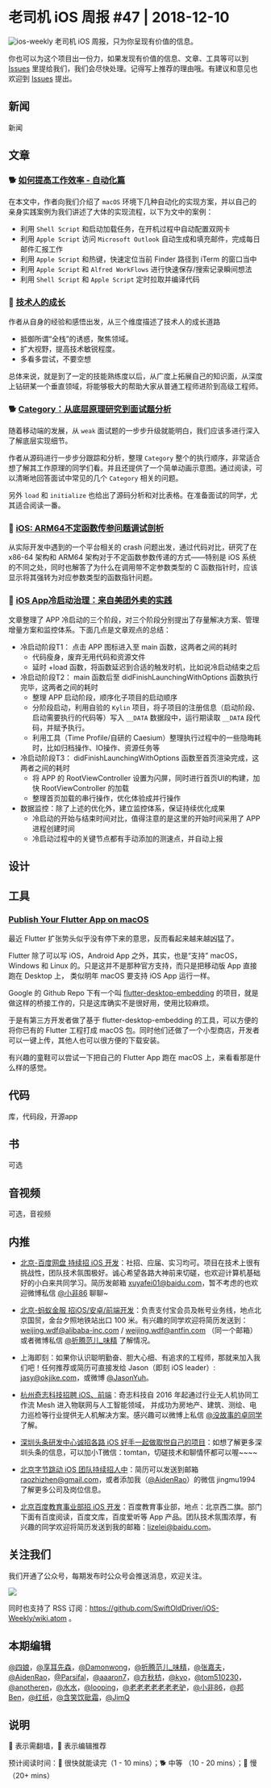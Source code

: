 # 老司机 iOS 周报 #47 | 2018-12-10

![ios-weekly](https://github.com/SwiftOldDriver/iOS-Weekly/blob/master/assets/ios-weekly.png?raw=true)
老司机 iOS 周报，只为你呈现有价值的信息。

你也可以为这个项目出一份力，如果发现有价值的信息、文章、工具等可以到 [Issues](https://github.com/SwiftOldDriver/iOS-Weekly/issues) 里提给我们，我们会尽快处理。记得写上推荐的理由哦。有建议和意见也欢迎到 [Issues](https://github.com/SwiftOldDriver/iOS-Weekly/issues) 提出。

## 新闻

新闻


## 文章

### 🐕 [如何提高工作效率 - 自动化篇](https://juejin.im/post/5bfac61ee51d454af013a900)

在本文中，作者向我们介绍了 `macOS` 环境下几种自动化的实现方案，并以自己的亲身实践案例为我们讲述了大体的实现流程，以下为文中的案例：
- 利用 `Shell Script` 和启动加载任务，在开机过程中自动配置双网卡
- 利用 `Apple Script` 访问 `Microsoft Outlook` 自动生成和填充邮件，完成每日邮件汇报工作
- 利用 `Apple Script` 和热键，快速定位当前 Finder 路径到 iTerm 的窗口当中
- 利用 `Apple Script` 和 `Alfred WorkFlows` 进行快速保存/搜索记录瞬间想法
- 利用 `Shell Script` 和 `Apple Script` 定时拉取并编译代码

### 🐎 [技术人的成长](https://xiaozhuanlan.com/topic/8719460352)

作者从自身的经验和感悟出发，从三个维度描述了技术人的成长道路
- 抵御所谓“全栈”的诱惑，聚焦领域。
- 扩大视野，提高技术敏锐程度。
- 多看多尝试，不要空想

总体来说，就是到了一定的技能熟练度以后，从广度上拓展自己的知识面，从深度上钻研某一个垂直领域，将能够极大的帮助大家从普通工程师进阶到高级工程师。


### 🐕 [Category：从底层原理研究到面试题分析](https://juejin.im/post/5c0332ba6fb9a049d4418cac?utm_source=gold_browser_extension)

随着移动端的发展，从 `weak` 面试题的一步步升级就能明白，我们应该多进行深入了解底层实现细节。

作者从源码进行一步步分跟踪和分析，整理 `Category` 整个的执行顺序，非常适合想了解其工作原理的同学们看。并且还提供了一个简单动画示意图。通过阅读，可以清晰地回答面试中常见的几个 `Category` 相关的问题。

另外 `load` 和 `initialize` 也给出了源码分析和对比表格。在准备面试的同学，尤其适合阅读一番。

### 🐢 [iOS: ARM64不定函数传参问题调试剖析](https://github.com/SwiftOldDriver/iOS-Weekly/issues/950)

从实际开发中遇到的一个平台相关的 crash 问题出发，通过代码对比，研究了在 x86-64 架构和 ARM64 架构对于不定函数参数传递的方式——特别是 iOS 系统的不同之处，同时也解答了为什么在调用带不定参数类型的 C 函数指针时，应该显示将其强转为对应参数类型的函数指针问题。

### 🐢 [iOS App冷启动治理：来自美团外卖的实践](https://mp.weixin.qq.com/s/jN3jaNrvXczZoYIRCWZs7w)

文章整理了 APP 冷启动的三个阶段，对三个阶段分别提出了存量解决方案、管理增量方案和监控体系。下面几点是文章观点的总结：
- 冷启动阶段T1： 点击 APP 图标进入至 main 函数，这两者之间的耗时
    - 代码瘦身，废弃无用代码和资源文件
    - 延时 +load 函数，将函数延迟到合适的触发时机，比如说冷启动结束之后
- 冷启动阶段T2： main 函数后至 didFinishLaunchingWithOptions 函数执行完毕，这两者之间的耗时
    - 整理 APP 启动阶段，顺序化子项目的启动顺序
    - 分阶段启动，利用自验的 `Kylin` 项目，将子项目的注册信息（启动阶段、启动需要执行的代码等）写入 `__DATA` 数据段中，运行期读取 `__DATA` 段代码，并赋予执行。
    - 利用工具（Time Profile/自研的 Caesium）整理执行过程中的一些隐晦耗时，比如归档操作、IO操作、资源任务等
- 冷启动阶段T3： didFinishLaunchingWithOptions 函数至首页渲染完成，这两者之间的耗时
    - 将 APP 的 RootViewController 设置为闪屏，同时进行首页UI的构建，加快 RootViewController 的加载
    - 整理首页加载的串行操作，优化体验成并行操作
- 数据监控：除了上述的优化外，建立监控体系，保证持续优化成果
    - 冷启动的开始与结束时间对比，值得注意的是这里的开始时间采用了 APP 进程创建时间
    - 冷启动过程中的关键节点都有手动添加的测速点，并自动上报
    
## 设计

## 工具

### [Publish Your Flutter App on macOS](https://feather-apps.com/)

最近 Flutter 扩张势头似乎没有停下来的意思，反而看起来越来越凶猛了。

Flutter 除了可以写 iOS，Android App 之外，其实，也是“支持” macOS， Windows 和 Linux 的。只是这并不是那种官方支持，而只是把移动版 App 直接跑在 Desktop 上， 类似明年 macOS 要支持 iOS App 运行一样。

Google 的 Github Repo 下有一个叫 [flutter-desktop-embedding](https://github.com/google/flutter-desktop-embedding/) 的项目，就是做这样的桥接工作的，只是这库确实不是很好用，使用比较麻烦。

于是有第三方开发者做了基于 flutter-desktop-embedding 的工具，可以方便的将你已有的 Flutter 工程打成 macOS 包。同时他们还做了一个小型商店，开发者可以一键上传，其他人也可以很方便的下载安装。

有兴趣的童鞋可以尝试一下把自己的 Flutter App 跑在 macOS 上，来看看那是什么样的感觉。

## 代码

库，代码段，开源app

## 书

可选

## 音视频

可选，音视频

## 内推

- [北京-百度网盘 持续招 iOS 开发](https://talent.baidu.com/external/baidu/index.html#/jobDetail/2/102507)：社招、应届、实习均可。项目在技术上很有挑战性，团队技术氛围极好。诚心希望各路大神前来切磋，也欢迎计算机基础好的小白来共同学习。简历发邮箱 xuyafei01@baidu.com，暂不考虑的也欢迎微博私信 [@小非86](https://weibo.com/xuyafei86) 聊聊~

- [北京-蚂蚁金服 招iOS/安卓/前端开发](https://job.alibaba.com/zhaopin/position_detail.htm?trace=qrcode_share&positionCode=GP031268&from=timeline&isappinstalled=0)：负责支付宝会员及帐号业务线，地点北京国贸，金台夕照地铁站出口 100 米。有兴趣的同学欢迎将简历发送到：weijing.wdf@alibaba-inc.com / weijing.wdf@antfin.com （同一个邮箱）或者微博私信 [@折腾范儿_味精](https://weibo.com/agvicking) 了解情况。

- 上海即刻：如果你认识聪明勤奋、胆大心细、有追求的工程师，那就来加入我们吧！任何推荐或简历可直接发给 Jason（即刻 iOS leader）: jasy@okjike.com，或微博 [@JasonYuh](https://weibo.com/jasonyuh)。

- [杭州奇志科技招聘 iOS、前端](https://www.lagou.com/gongsi/34872.html)：奇志科技自 2016 年起通过行业无人机协同工作流 Mesh 进入物联网与人工智能领域， 并成功为房地产、建筑、测绘、电力巡检等行业提供无人机解决方案。感兴趣可以微博上私信 [@没故事的卓同学](https://weibo.com/u/1926303682) 了解。

- [深圳头条研发中心诚招各路 iOS 好手一起做取悦自己的项目](https://job.toutiao.com/2018/spring_referral/?token=alPR8WCv8nnnc5QqtsyKjw%3D%3D&key=MTY1MDMsMTg0MTQsMjA1MjAsMTk1NjEsMTU2ODksMTc0ODk%3D)：如想了解更多深圳头条的信息，可以加小T微信：tomtan，切磋技术和聊情怀都可以喔~~~~

- [北京字节跳动 iOS 团队持续招人中](https://job.toutiao.com/society)：简历可以发送到邮箱 raozhizhen@gmail.com，或者添加我（[@AidenRao](https://weibo.com/AidenRao)）的微信 jingmu1994 了解更多公司及岗位信息。

- [北京百度教育事业部招 iOS 开发](https://www.baidu.com/s?wd=百度)：百度教育事业部，地点：北京西二旗。部门下面有百度阅读，百度文库，百度爱听等 App 产品。团队技术氛围浓厚，有兴趣的同学欢迎将简历发送到我的邮箱：lizelei@baidu.com。

## 关注我们

我们开通了公众号，每期发布时公众号会推送消息，欢迎关注。

![](https://github.com/SwiftOldDriver/iOS-Weekly/blob/master/assets/qrcode_for_wechat.jpg?raw=true)

同时也支持了 RSS 订阅：https://github.com/SwiftOldDriver/iOS-Weekly/wiki.atom 。

## 本期编辑

[@四娘](https://kemchenj.github.io)，[@享耳先森](https://github.com/iblacksun)，[@Damonwong](https://weibo.com/damonone)，[@折腾范儿_味精](http://weibo.com/agvicking)，[@张嘉夫](https://weibo.com/2949394297)，[@AidenRao](https://weibo.com/AidenRao)，[@Parsifal](https://weibo.com/parsifalchang)，[@aaaron7](https://weibo.com/aaaron7)，[@方秋枋](https://weibo.com/100mango)，[@kyo](https://github.com/KyoLi)，[@tom510230](https://xiaozhuanlan.com/u/6682065345)，[@anotheren](https://anotheren.com)，[@水水](https://www.xuyanlan.com)，[@looping](https://github.com/looping)，[@老老老老老老老驴](https://weibo.com/u/6090610445)，[@小非86](https://weibo.com/xuyafei86)，[@邦Ben](http://weibo.com/linwenbang)，[@红纸](https://github.com/nianran)，[@含笑饮砒霜](http://chinafish.news)，[@JimQ](https://github.com/waz0820)

## 说明

🚧 表示需翻墙，🌟 表示编辑推荐

预计阅读时间：🐎 很快就能读完（1 - 10 mins）；🐕 中等 （10 - 20 mins）；🐢 慢（20+ mins）
